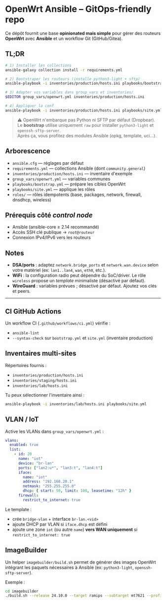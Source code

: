 # OpenWrt Ansible – GitOps-friendly repo

Ce dépôt fournit une base **opinionated mais simple** pour gérer des routeurs **OpenWrt** avec **Ansible** et un workflow Git (GitHub/Gitea).

## TL;DR

```bash
# 1) Installer les collections
ansible-galaxy collection install -r requirements.yml

# 2) Bootstraper les routeurs (installe python3-light + sftp)
ansible-playbook -i inventories/production/hosts.ini playbooks/bootstrap.yml

# 3) Adapter vos variables dans group_vars et inventories/
$EDITOR group_vars/openwrt.yml inventories/production/hosts.ini

# 4) Appliquer la conf
ansible-playbook -i inventories/production/hosts.ini playbooks/site.yml
```

> ⚠️ OpenWrt n'embarque pas Python ni SFTP par défaut (Dropbear).  
> Le **bootstrap** utilise uniquement `raw` pour installer `python3-light` et `openssh-sftp-server`.  
> Après ça, vous profitez des modules Ansible (opkg, template, uci…).

## Arborescence

- `ansible.cfg` — réglages par défaut
- `requirements.yml` — collections Ansible (dont `community.general`)
- `inventories/production/hosts.ini` — inventaire d'exemple
- `group_vars/openwrt.yml` — variables communes
- `playbooks/bootstrap.yml` — prépare les cibles OpenWrt
- `playbooks/site.yml` — applique les rôles
- `roles/` — rôles idempotents (base, packages, network, firewall, dnsdhcp, wireless)

## Prérequis côté *control node*
- Ansible (ansible-core ≥ 2.14 recommandé)
- Accès SSH clé publique -> `root@routeur`
- Connexion IPv4/IPv6 vers les routeurs

## Notes
- **DSA/ports** : adaptez `network.bridge_ports` et `network.wan.device` selon votre matériel (ex: `lan1..lan4`, `wan`, `eth0`, etc.).
- **WiFi** : la configuration radio peut dépendre du SoC/driver. Le rôle `wireless` propose un *template* minimaliste (désactivé par défaut).
- **WireGuard** : variables prévues ; désactivé par défaut. Ajoutez vos clés et peers.


---

## CI GitHub Actions

Un workflow CI (`.github/workflows/ci.yml`) vérifie :
- `ansible-lint`
- `--syntax-check` sur `bootstrap.yml` et `site.yml` (inventaire production)

## Inventaires multi-sites

Répertoires fournis :
- `inventories/production/hosts.ini`
- `inventories/staging/hosts.ini`
- `inventories/lab/hosts.ini`

Tu peux sélectionner l'inventaire ainsi :
```bash
ansible-playbook -i inventories/lab/hosts.ini playbooks/site.yml
```

## VLAN / IoT

Active les VLANs dans `group_vars/openwrt.yml` :
```yaml
vlans:
  enabled: true
  list:
    - id: 20
      name: "iot"
      device: "br-lan"
      ports: ["lan2:u*", "lan3:t", "lan4:t"]
      iface:
        name: "iot"
        address: "192.168.20.1"
        netmask: "255.255.255.0"
        dhcp: { start: 50, limit: 100, leasetime: "12h" }
      firewall:
        restrict_to_internet: true
```

Le template :
- crée `bridge-vlan` + interface `br-lan.<vid>`
- ajoute DHCP par VLAN si `iface.dhcp` est défini
- ajoute une zone `iot` (ou autre `name`) **vers WAN uniquement** si `restrict_to_internet: true`

## ImageBuilder

Un helper `imagebuilder/build.sh` permet de générer des images OpenWrt intégrant
les paquets nécessaires à Ansible (ex: `python3-light`, `openssh-sftp-server`).

Exemple :
```bash
cd imagebuilder
./build.sh --release 24.10.0 --target ramips --subtarget mt7621 --profile xiaomi_mi-router-4a-gigabit
```
